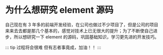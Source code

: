 # 为什么想研究 element 源码

自己现在有 3 年多的前端开发经验，在公司也做过不少项目了，但是公司的项目来来去去都是那几个基本的，感觉对技术上已无很大的提升；为了不断使自己进步，所以想研究一下 element 的源码，巩固基础知识，学习更先进的开发技巧。

::: tip 过程将会很难
但有志者事竟成，加油！！
:::
